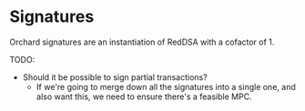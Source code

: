 # Signatures

Orchard signatures are an instantiation of RedDSA with a cofactor of 1.

TODO:
- Should it be possible to sign partial transactions?
  - If we're going to merge down all the signatures into a single one, and also want this, we need to ensure there's a feasible MPC.
